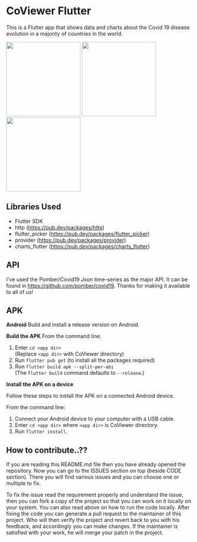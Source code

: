 # CoViewer Flutter

This is a Flutter app that shows data and charts about the Covid 19 disease evolution in a majority of countries in the world.

<img src="demo/Screenshot_1587331669.png" width="200"/>   <img src="demo/Screenshot_1587331676.png" width="200"/>   <img src="demo/Screenshot_1587331686.png" width="200"/>

## Libraries Used
- Flutter SDK
- http (https://pub.dev/packages/http)
- flutter_picker (https://pub.dev/packages/flutter_picker)
- provider (https://pub.dev/packages/provider)
- charts_flutter (https://pub.dev/packages/charts_flutter)


## API

I've used the Pomber/Covid19 Json time-series as the major API.
It can be found in https://github.com/pomber/covid19.
Thanks for making it available to all of us!

## APK
**Android**
Build and install a release version on Android.

**Build the APK**
From the command line:

1.  Enter  `cd <app dir>`  
    (Replace  `<app dir>`  with CoViewer directory)
2.  Run `flutter pub get` 
     (to install all the packages required)
3.  Run  `flutter build apk --split-per-abi`  
    (The  `flutter build`  command defaults to  `--release`.)
    
**Install the APK on a device**

Follow these steps to install the APK on a connected Android device.

From the command line:

1.  Connect your Android device to your computer with a USB cable.
2.  Enter  `cd <app dir>`  where  `<app dir>`  is CoViewer directory.
3.  Run  `flutter install`.
    

## How to contribute..??

If you are reading this README.md file then you have already opened the repository.
Now you can go to the ISSUES section on top (beside CODE section). There you will
find various issues and you can choose one or multiple to fix. 

To fix the issue read the requirement properly and understand the issue, then you can 
fork a copy of the project so that you can work on it locally on your system. You can 
also read above on how to run the code locally. After fixing the code you can generate 
a pull request to the maintainer of this project. Who will then verify the project and 
revert back to you with his feedback, and accordingly you can make changes. If the 
maintainer is satisfied with your work, he will merge your patch in the project.


